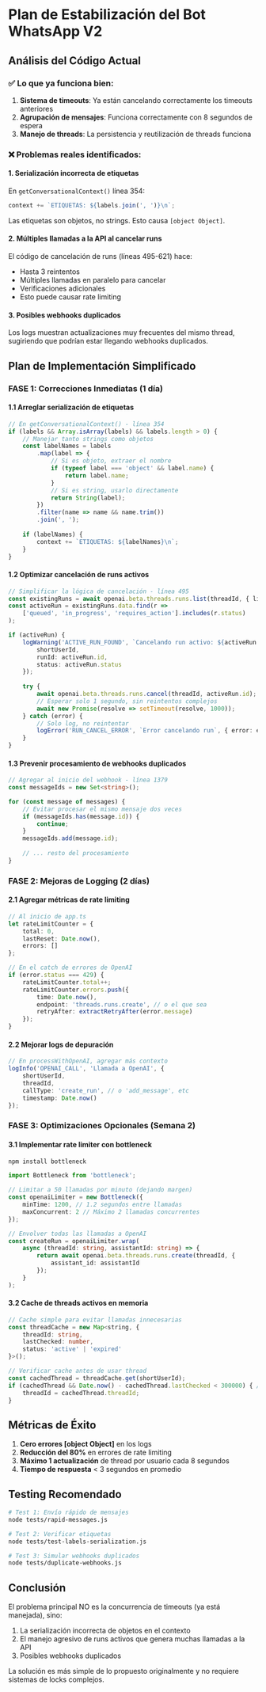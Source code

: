 # Plan de Estabilización del Bot WhatsApp V2

## Análisis del Código Actual

### ✅ Lo que ya funciona bien:
1. **Sistema de timeouts**: Ya están cancelando correctamente los timeouts anteriores
2. **Agrupación de mensajes**: Funciona correctamente con 8 segundos de espera
3. **Manejo de threads**: La persistencia y reutilización de threads funciona

### ❌ Problemas reales identificados:

#### 1. Serialización incorrecta de etiquetas
En `getConversationalContext()` línea 354:
```typescript
context += `ETIQUETAS: ${labels.join(', ')}\n`;
```

Las etiquetas son objetos, no strings. Esto causa `[object Object]`.

#### 2. Múltiples llamadas a la API al cancelar runs
El código de cancelación de runs (líneas 495-621) hace:
- Hasta 3 reintentos
- Múltiples llamadas en paralelo para cancelar
- Verificaciones adicionales
- Esto puede causar rate limiting

#### 3. Posibles webhooks duplicados
Los logs muestran actualizaciones muy frecuentes del mismo thread, sugiriendo que podrían estar llegando webhooks duplicados.

## Plan de Implementación Simplificado

### FASE 1: Correcciones Inmediatas (1 día)

#### 1.1 Arreglar serialización de etiquetas

```typescript
// En getConversationalContext() - línea 354
if (labels && Array.isArray(labels) && labels.length > 0) {
    // Manejar tanto strings como objetos
    const labelNames = labels
        .map(label => {
            // Si es objeto, extraer el nombre
            if (typeof label === 'object' && label.name) {
                return label.name;
            }
            // Si es string, usarlo directamente
            return String(label);
        })
        .filter(name => name && name.trim())
        .join(', ');
    
    if (labelNames) {
        context += `ETIQUETAS: ${labelNames}\n`;
    }
}
```

#### 1.2 Optimizar cancelación de runs activos

```typescript
// Simplificar la lógica de cancelación - línea 495
const existingRuns = await openai.beta.threads.runs.list(threadId, { limit: 1 });
const activeRun = existingRuns.data.find(r => 
    ['queued', 'in_progress', 'requires_action'].includes(r.status)
);

if (activeRun) {
    logWarning('ACTIVE_RUN_FOUND', `Cancelando run activo: ${activeRun.id}`, {
        shortUserId,
        runId: activeRun.id,
        status: activeRun.status
    });
    
    try {
        await openai.beta.threads.runs.cancel(threadId, activeRun.id);
        // Esperar solo 1 segundo, sin reintentos complejos
        await new Promise(resolve => setTimeout(resolve, 1000));
    } catch (error) {
        // Solo log, no reintentar
        logError('RUN_CANCEL_ERROR', `Error cancelando run`, { error: error.message });
    }
}
```

#### 1.3 Prevenir procesamiento de webhooks duplicados

```typescript
// Agregar al inicio del webhook - línea 1379
const messageIds = new Set<string>();

for (const message of messages) {
    // Evitar procesar el mismo mensaje dos veces
    if (messageIds.has(message.id)) {
        continue;
    }
    messageIds.add(message.id);
    
    // ... resto del procesamiento
}
```

### FASE 2: Mejoras de Logging (2 días)

#### 2.1 Agregar métricas de rate limiting

```typescript
// Al inicio de app.ts
let rateLimitCounter = {
    total: 0,
    lastReset: Date.now(),
    errors: []
};

// En el catch de errores de OpenAI
if (error.status === 429) {
    rateLimitCounter.total++;
    rateLimitCounter.errors.push({
        time: Date.now(),
        endpoint: 'threads.runs.create', // o el que sea
        retryAfter: extractRetryAfter(error.message)
    });
}
```

#### 2.2 Mejorar logs de depuración

```typescript
// En processWithOpenAI, agregar más contexto
logInfo('OPENAI_CALL', 'Llamada a OpenAI', {
    shortUserId,
    threadId,
    callType: 'create_run', // o 'add_message', etc
    timestamp: Date.now()
});
```

### FASE 3: Optimizaciones Opcionales (Semana 2)

#### 3.1 Implementar rate limiter con bottleneck

```bash
npm install bottleneck
```

```typescript
import Bottleneck from 'bottleneck';

// Limitar a 50 llamadas por minuto (dejando margen)
const openaiLimiter = new Bottleneck({
    minTime: 1200, // 1.2 segundos entre llamadas
    maxConcurrent: 2 // Máximo 2 llamadas concurrentes
});

// Envolver todas las llamadas a OpenAI
const createRun = openaiLimiter.wrap(
    async (threadId: string, assistantId: string) => {
        return await openai.beta.threads.runs.create(threadId, {
            assistant_id: assistantId
        });
    }
);
```

#### 3.2 Cache de threads activos en memoria

```typescript
// Cache simple para evitar llamadas innecesarias
const threadCache = new Map<string, {
    threadId: string,
    lastChecked: number,
    status: 'active' | 'expired'
}>();

// Verificar cache antes de usar thread
const cachedThread = threadCache.get(shortUserId);
if (cachedThread && Date.now() - cachedThread.lastChecked < 300000) { // 5 min
    threadId = cachedThread.threadId;
}
```

## Métricas de Éxito

1. **Cero errores [object Object]** en los logs
2. **Reducción del 80%** en errores de rate limiting
3. **Máximo 1 actualización** de thread por usuario cada 8 segundos
4. **Tiempo de respuesta** < 3 segundos en promedio

## Testing Recomendado

```bash
# Test 1: Envío rápido de mensajes
node tests/rapid-messages.js

# Test 2: Verificar etiquetas
node tests/test-labels-serialization.js

# Test 3: Simular webhooks duplicados
node tests/duplicate-webhooks.js
```

## Conclusión

El problema principal NO es la concurrencia de timeouts (ya está manejada), sino:
1. La serialización incorrecta de objetos en el contexto
2. El manejo agresivo de runs activos que genera muchas llamadas a la API
3. Posibles webhooks duplicados

La solución es más simple de lo propuesto originalmente y no requiere sistemas de locks complejos. 